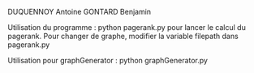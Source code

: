 DUQUENNOY Antoine
GONTARD Benjamin

Utilisation du programme :
	python pagerank.py pour lancer le calcul du pagerank.
Pour changer de graphe, modifier la variable filepath dans pagerank.py

Utilisation pour graphGenerator :
	python graphGenerator.py <nomFichier> <Taille>
